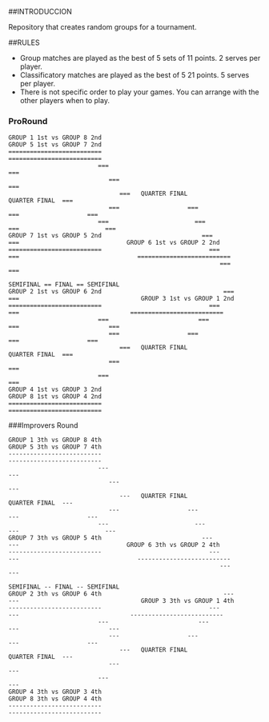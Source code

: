 ##INTRODUCCION

Repository that creates random groups for a tournament.

##RULES

* Group matches are played as the best of 5 sets of 11 points. 2 serves per player.
* Classificatory matches are played as the best of 5 21 points. 5 serves per player.
* There is not specific order to play your games. You can arrange with the other players when to play.


### ProRound

    GROUP 1 1st vs GROUP 8 2nd                                                                                                         GROUP 5 1st vs GROUP 7 2nd
    ==========================                                                                                                         ==========================
                             ===                                                                                                    ===
                                ===                                                                                              ===
                                   ===   QUARTER FINAL                                                         QUARTER FINAL  ===
                                ===                   ===                                                  ===                   ===
                             ===                        ===                                              ===                        ===
    GROUP 7 1st vs GROUP 5 2nd                            ===                                         ===                              GROUP 6 1st vs GROUP 2 2nd
    ==========================                              ===                                    ===                                 ==========================
                                                               ===                              ===
                                                                   SEMIFINAL == FINAL == SEMIFINAL
    GROUP 2 1st vs GROUP 6 2nd                                  ===                               ===                                  GROUP 3 1st vs GROUP 1 2nd
    ==========================                              ===                                      ===                               ==========================
                             ===                         ===                                            ===                         ===
                                ===                   ===                                                  ===                   ===
                                   ===   QUARTER FINAL                                                         QUARTER FINAL  ===
                                ===                                                                                              ===
                             ===                                                                                                    ===
    GROUP 4 1st vs GROUP 3 2nd                                                                                                         GROUP 8 1st vs GROUP 4 2nd
    ==========================                                                                                                          ==========================

###Improvers Round

    GROUP 1 3th vs GROUP 8 4th                                                                                                         GROUP 5 3th vs GROUP 7 4th
    --------------------------                                                                                                         --------------------------
                             ---                                                                                                    ---
                                ---                                                                                              ---
                                   ---   QUARTER FINAL                                                         QUARTER FINAL  ---
                                ---                   ---                                                  ---                   ---
                             ---                        ---                                              ---                        ---
    GROUP 7 3th vs GROUP 5 4th                            ---                                         ---                              GROUP 6 3th vs GROUP 2 4th
    --------------------------                              ---                                    ---                                 --------------------------
                                                               ---                              ---
                                                                   SEMIFINAL -- FINAL -- SEMIFINAL
    GROUP 2 3th vs GROUP 6 4th                                  ---                               ---                                  GROUP 3 3th vs GROUP 1 4th
    --------------------------                              ---                                      ---                               --------------------------
                             ---                         ---                                            ---                         ---
                                ---                   ---                                                  ---                   ---
                                   ---   QUARTER FINAL                                                         QUARTER FINAL  ---
                                ---                                                                                              ---
                             ---                                                                                                    ---
    GROUP 4 3th vs GROUP 3 4th                                                                                                         GROUP 8 3th vs GROUP 4 4th
    --------------------------                                                                                                          --------------------------